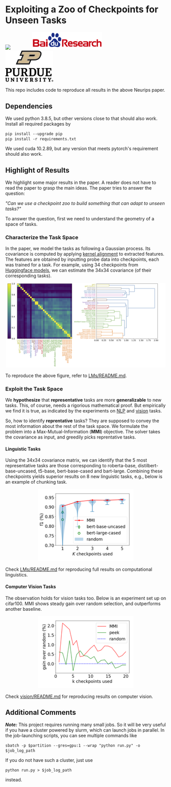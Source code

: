 # Exploiting a Zoo of Checkpoints for Unseen Tasks  

<p align="left">
<img src="https://upload.wikimedia.org/wikipedia/en/thumb/0/08/Logo_for_Conference_on_Neural_Information_Processing_Systems.svg/1200px-Logo_for_Conference_on_Neural_Information_Processing_Systems.svg.png" width=200>
&nbsp; &nbsp; &nbsp; &nbsp; &nbsp; &nbsp; &nbsp; &nbsp
<img src="pics/baidu-research-logo.png" width=220>
&nbsp; &nbsp; &nbsp; &nbsp; &nbsp; &nbsp; &nbsp; &nbsp
<img src="pics/purdue_logo.png" width=150>
</p>

This repo includes code to reproduce all results in the above Neurips paper.

## Dependencies
We used python 3.8.5, but other versions close to that should also work. Install all required packages by
```
pip install --upgrade pip
pip install -r requirements.txt
```
We used cuda 10.2.89, but any version that meets pytorch's requirement should also work.


## Highlight of Results

We highlight some major results in the paper. A reader does not have to read the paper to grasp the main ideas. The paper tries to answer the question:	

*"Can we use a checkpoint zoo to build something that can adapt to unseen tasks?"*

To answer the question, first we need to understand the geometry of a space of tasks.

### Characterize the Task Space

In the paper, we model the tasks as following a Gaussian process. Its covariance is computed by applying [kernel alignment](https://proceedings.neurips.cc/paper/2001/file/1f71e393b3809197ed66df836fe833e5-Paper.pdf) to extracted features. The features are obtained by inputting probe data into checkpoints, each was trained for a task. For example, using 34 checkpoints from [Huggingface models](https://huggingface.co/models), we can estimate the 34x34 covariance (of their corresponding tasks).
<p align="center">
<img src="pics/dendrogram.png" width=500>
</p>

To reproduce the above figure, refer to [LMs/README.md](LMs/README.md).

### Exploit the Task Space

We **hypothesize** that **representative** tasks are more **generalizable** to new tasks. This, of course, needs a rigorious mathematical proof. But empirically we find it is true, as indicated by the experiments on [NLP](#Linguistic-Tasks) and [vision](#Computer-Vision-Tasks) tasks.

So, how to identify **reprentative** tasks? They are supposed to convey the most information about the rest of the task space. We formulate the problem into a Max-Mutual-Information (**MMI**) objective. The solver takes the covariance as input, and greedily picks reprentative tasks.

#### Linguistic Tasks

Using the 34x34 covariance matrix, we can identify that the 5 most representative tasks are those corresponding to roberta-base, distilbert-base-uncased, t5-base, bert-base-cased and bart-large. Combining these checkpoints yields superior results on 8 new linguistic tasks, e.g., below is an example of chunking task.
<p align="center">
<img src="pics/chunking.png" width=300>
</p>

Check [LMs/README.md](LMs/README.md) for reproducing full results on computational linguistics.


#### Computer Vision Tasks
The observation holds for vision tasks too. Below is an experiment set up on cifar100. MMI shows steady gain over random selection, and outperforms another baseline.
<p align="center">
<img src="pics/cifar100_gain.png" width=300>
</p>

Check [vision/README.md](vision/README.md) for reproducing results on computer vision.

## Additional Comments
***Note:*** This project requires running many small jobs. So it will be very useful if you have a cluster powered by slurm, which can launch jobs in parallel. In the job-launching scripts, you can see multiple commands like
```
sbatch -p $partition --gres=gpu:1 --wrap "python run.py" -o $job_log_path
```
If you do not have such a cluster, just use
```
python run.py > $job_log_path
```
instead.
